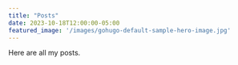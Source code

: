 ```yaml
---
title: "Posts"
date: 2023-10-18T12:00:00-05:00
featured_image: '/images/gohugo-default-sample-hero-image.jpg'
---
```

Here are all my posts.
